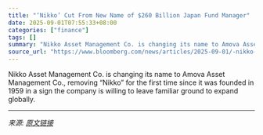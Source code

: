 ```yaml
---
title: "‘Nikko’ Cut From New Name of $260 Billion Japan Fund Manager"
date: 2025-09-01T07:55:33+08:00
categories: ["finance"]
tags: []
summary: "Nikko Asset Management Co. is changing its name to Amova Asset Management Co., removing “Nikko” for the first time since it was founded in 1959 in a sign the company is willing to leave familiar groun"
source_url: "https://www.bloomberg.com/news/articles/2025-09-01/-nikko-cut-from-new-name-of-260-billion-japanese-asset-manager"
---
```


Nikko Asset Management Co. is changing its name to Amova Asset Management Co., removing “Nikko” for the first time since it was founded in 1959 in a sign the company is willing to leave familiar ground to expand globally.

---

*来源: [原文链接](https://www.bloomberg.com/news/articles/2025-09-01/-nikko-cut-from-new-name-of-260-billion-japanese-asset-manager)*
